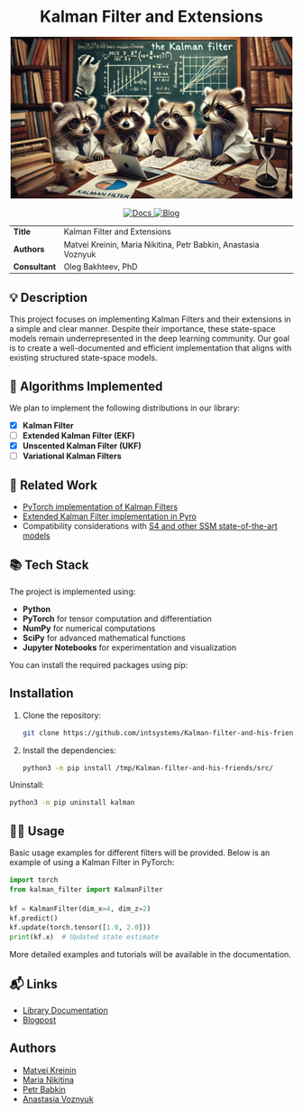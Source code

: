 <div align="center">  
    <h1> Kalman Filter and Extensions </h1>
</div>

<div align="center">  
    <img src="images/kalman.webp" width="500px" />
</div>

<p align="center">
    <a href="">
        <img alt="Docs" src="https://github.com/intsystems/Kalman-filter-and-his-friends/actions/workflows/docs.yml/badge.svg" />
    </a>
    <a href="">
        <img alt="Blog" src="https://img.shields.io/badge/Medium-12100E?style=flat&logo=medium&logoColor=white" />
    </a>
</p>


<table>
    <tr>
        <td align="left"> <b> Title </b> </td>
        <td> Kalman Filter and Extensions </td>
    </tr>
    <tr>
        <td align="left"> <b> Authors </b> </td>
        <td> Matvei Kreinin, Maria Nikitina, Petr Babkin, Anastasia Voznyuk </td>
    </tr>
    <tr>
        <td align="left"> <b> Consultant </b> </td>
        <td> Oleg Bakhteev, PhD </td>
    </tr>
</table>

## 💡 Description

This project focuses on implementing Kalman Filters and their extensions in a simple and clear manner. Despite their importance, these state-space models remain underrepresented in the deep learning community. Our goal is to create a well-documented and efficient implementation that aligns with existing structured state-space models.

## 📌 Algorithms Implemented

We plan to implement the following distributions in our library:
- [x] **Kalman Filter**
- [ ] **Extended Kalman Filter (EKF)**
- [x] **Unscented Kalman Filter (UKF)**
- [ ] **Variational Kalman Filters**

## 🔗 Related Work

- [PyTorch implementation of Kalman Filters](https://github.com/raphaelreme/torch-kf?tab=readme-ov-file)
- [Extended Kalman Filter implementation in Pyro](https://pyro.ai/examples/ekf.html)
- Compatibility considerations with [S4 and other SSM state-of-the-art models](https://github.com/state-spaces/s4)

## 📚 Tech Stack

The project is implemented using:

- **Python**
- **PyTorch** for tensor computation and differentiation
- **NumPy** for numerical computations
- **SciPy** for advanced mathematical functions
- **Jupyter Notebooks** for experimentation and visualization

You can install the required packages using pip:

## Installation

1. Clone the repository:
    ```bash
    git clone https://github.com/intsystems/Kalman-filter-and-his-friends /tmp/Kalman-filter-and-his-friends
    ```
2. Install the dependencies:
    ```bash
    python3 -m pip install /tmp/Kalman-filter-and-his-friends/src/
    ```

Uninstall:

```bash
python3 -m pip uninstall kalman
```

## 👨‍💻 Usage

Basic usage examples for different filters will be provided. Below is an example of using a Kalman Filter in PyTorch:

```python
import torch
from kalman_filter import KalmanFilter

kf = KalmanFilter(dim_x=4, dim_z=2)
kf.predict()
kf.update(torch.tensor([1.0, 2.0]))
print(kf.x)  # Updated state estimate
```
More detailed examples and tutorials will be available in the documentation.

## 📬 Links
- [Library Documentation](https://intsystems.github.io/Kalman-filter-and-his-friends/)
- [Blogpost](https://www.overleaf.com/read/qyvhbszcygjn#4ff3b8)

## Authors
- [Matvei Kreinin](https://github.com/kreininmv)
- [Maria Nikitina](https://github.com/NikitinaMaria)
- [Petr Babkin](https://github.com/petr-parker)
- [Anastasia Voznyuk](https://github.com/natriistorm)
